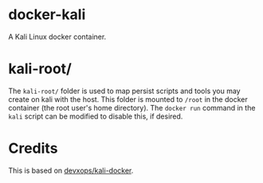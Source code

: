 # docker-kali

A Kali Linux docker container.

# kali-root/

The `kali-root/` folder is used to map persist scripts and tools you may create on kali with the host. This folder is mounted to `/root` in the docker container (the root user's home directory).
The `docker run` command in the `kali` script can be modified to disable this, if desired.

# Credits
This is based on [devxops/kali-docker](https://github.com/devxops/kali-docker).

